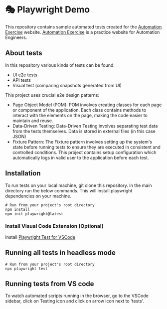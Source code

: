 # 🎭 Playwright Demo

This repository contains sample automated tests created for the [Automation Exercise](https://automationexercise.com) website.
[Automation Exercise](https://automationexercise.com) is a practice website for Automation Engineers.

## About tests
In this repository various kinds of tests can be found:
- UI e2e tests
- API tests
- Visual test (comparing snapshots generated from UI)

This project uses crucial e2e design patterns:
- Page Object Model (POM): POM involves creating classes for each page or component of the application. Each class contains methods to interact with the elements on the page, making the code easier to maintain and reuse.
- Data-Driven Testing: Data-Driven Testing involves separating test data from the tests themselves. Data is stored in external files (in this case JSON)
- Fixture Pattern: The Fixture pattern involves setting up the system's state before running tests to ensure they are executed in consistent and controlled conditions. This project contains setup configuration which automatically logs in valid user to the application before each test.

## Installation
To run tests on your local machine, git clone this repository. In the main directory run the below commands. This will install playwright dependencies on your machine.

```Shell
# Run from your project's root directory
npm install
npm init playwright@latest
```
### Install Visual Code Extension (Optional)
Install [Playwright Test for VSCode](https://marketplace.visualstudio.com/items?itemName=ms-playwright.playwright)

## Running all tests in headless mode
```Shell
# Run from your project's root directory
npx playwright test
```
## Running tests from VS code 
To watch automated scripts running in the browser, go to the VSCode sidebar, click on Testing icon and click on arrow icon next to 'tests'.
